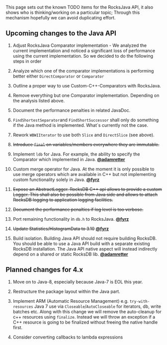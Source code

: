 This page sets out the known TODO items for the RocksJava API, it also shows who is thinking/working on a particular topic; Through this mechanism hopefully we can avoid duplicating effort.

## Upcoming changes to the Java API

1. Adjust RocksJava Comparator implementation - We analyzed the current implementation and noticed a significant loss of performance using the current implementation. So we decided to do the following steps in order
  1. Analyze which one of the comparator implementations is performing better either `DirectComparator` or `Comparator`
  2. Outline a proper way to use Custom-C++-Comparators with RocksJava.
  3. Remove everything but one Comparator implementation. Depending on the analysis listed above.
  4. Document the performance penalties in related JavaDoc.
  5. `FindShortestSeparator`and `FindShortSuccessor` shall only do something if the Java method is implemented. What`s currently not the case.

2. Rework `WBWIIterator` to use both `Slice` and `DirectSlice` (see above).

3. ~~Introduce `final` on variables/members everywhere they are immutable.~~

4. Implement `ldb` for Java. For example, the ability to specify the Comparator which implemented in Java.
**[@adamretter](https://github.com/adamretter)**

5. Custom merge operator for Java. At the moment it is only possible to use merge operators which are available in C++ but not implementing custom functionality solely in Java.
**[@fyrz](https://github.com/fyrz)**

6. ~~Expose an AbstractLogger. RocksDB C++ api allows to provide a custom Logger. This shall also be possible from Java side and allows to attach RocksDB logging to application logging facilities.~~
  1. ~~Document the performance penalties if log level is too verbose.~~

7. Port remaining functionality in `db.h` to RocksJava.
**[@fyrz](https://github.com/fyrz)**

8. ~~Update Statistics/HistogramData to 3.10~~
**[@fyrz](https://github.com/fyrz)**

9. Build isolation. Building Java API should not require building RocksDB. You should be able to use a Java API build with a separate existing RocksDB installation. The Java API native aspect will instead indirectly depend on a shared or static RocksDB lib.
**[@adamretter](https://github.com/adamretter)**

## Planned changes for 4.x

1. Move on to Java-8, especially because Java-7 is EOL this year.

2. Restructure the package layout within the Java part.

3. Implement ARM (Automatic Resource Management) e.g. `try-with-resources` Java 7 use via `Closeable`/`AutoCloseable` for iterators, db, write batches etc. Along with this change we will remove the auto-cleanup for c++ resources using `finalize`. Instead we will throw an exception if a C++ resource is going to be finalized without freeing the native handle first.

4. Consider converting callbacks to lambda expressions
